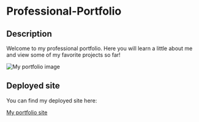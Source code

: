 # Professional-Portfolio


## Description

Welcome to my professional portfolio. Here you will learn a little about me and view some of my favorite projects so far!   

![My portfolio image](./assets/images/portfolio.png)

## Deployed site
You can find my deployed site here:

[My portfolio site](https://mattyb5000.github.io/Professional-Portfolio/)